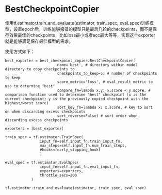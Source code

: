 # BestCheckpointCopier

使用tf.estimator.train_and_evaluate(estimator, train_spec, eval_spec)训练模型，设置epoch后，训练能够报错的模型只是最后几轮的checkpoints，而不是保存效果最佳的checkpoints，比如loss最小或者acc最大等等，实现这个exporter就是能够满足保存最佳模型的需求。

使用方式如下：

    best_exporter = best_checkpoint_copier.BestCheckpointCopier(
                            name='best', # directory within model directory to copy checkpoints to
                            checkpoints_to_keep=5, # number of checkpoints to keep
                            score_metric='loss', # eval_result metric to use to determine "best"
                            compare_fn=lambda x,y: x.score < y.score, # comparison function used to determine "best" checkpoint (x is the current checkpoint; y is the previously copied checkpoint with the highest/worst score)
                            sort_key_fn=lambda x: x.score, # key to sort on when discarding excess checkpoints
                            sort_reverse=False) # sort order when discarding excess checkpoints
    
    exporters = [best_exporter]

    train_spec = tf.estimator.TrainSpec(
                    input_fn=self.input_fn.train_input_fn,
                    max_steps=self.input_fn.num_train_steps,
                    #hooks=[early_stopping_hook]
                    )

    eval_spec = tf.estimator.EvalSpec(
                    input_fn=self.input_fn.eval_input_fn,
                    exporters=exporters,
                    throttle_secs=200
                )

    tf.estimator.train_and_evaluate(estimator, train_spec, eval_spec)

